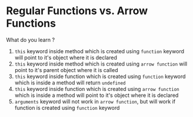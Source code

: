 # Regular Functions vs. Arrow Functions

What do you learn ?

1. `this` keyword inside method which is created using `function` keyword will point to it's object where it is declared
2. `this` keyword inside method which is created using `arrow function` will point to it's parent object where it is called
3. `this` keyword inside function which is created using `function` keyword which is inside a method will return `undefined`
4. `this` keyword inside function which is created using `arrow function` which is inside a method will point to it's object where it is declared
5. `arguments` keyword will not work in `arrow function`, but will work if function is created using `function` keyword
